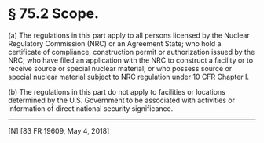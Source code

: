 # § 75.2   Scope.

(a) The regulations in this part apply to all persons licensed by the Nuclear Regulatory Commission (NRC) or an Agreement State; who hold a certificate of compliance, construction permit or authorization issued by the NRC; who have filed an application with the NRC to construct a facility or to receive source or special nuclear material; or who possess source or special nuclear material subject to NRC regulation under 10 CFR Chapter I.


(b) The regulations in this part do not apply to facilities or locations determined by the U.S. Government to be associated with activities or information of direct national security significance.



---

[N] [83 FR 19609, May 4, 2018]




